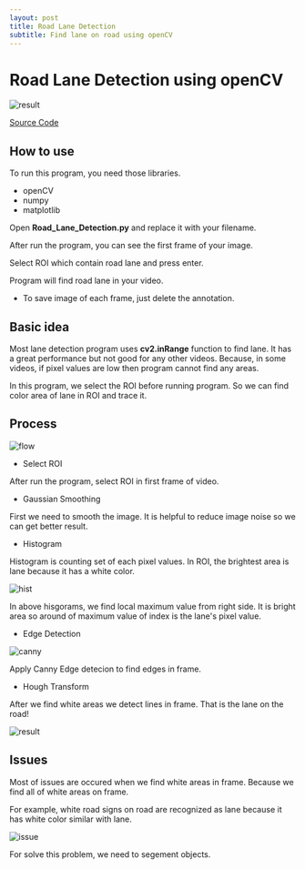 ```yaml
---
layout: post
title: Road Lane Detection
subtitle: Find lane on road using openCV
---
```


# Road Lane Detection using openCV

![result](https://user-images.githubusercontent.com/50393277/67205550-eea41a00-f44a-11e9-981a-043df2dd0190.png)

[Source Code](https://github.com/think9/Road-Lane-Detection)

## How to use

To run this program, you need those libraries.

* openCV
* numpy
* matplotlib

Open **Road_Lane_Detection.py** and replace it with your filename.

After run the program, you can see the first frame of your image.

Select ROI which contain road lane and press enter.

Program will find road lane in your video.

* To save image of each frame, just delete the annotation.

## Basic idea

Most lane detection program uses **cv2.inRange** function to find lane. It has a great performance but not good for any other videos. Because, in some videos, if pixel values are low then program cannot find any areas.

In this program, we select the ROI before running program. So we can find color area of lane in ROI and trace it.

## Process

![flow](https://user-images.githubusercontent.com/50393277/67205546-ee0b8380-f44a-11e9-9f4a-fc62e569c04e.jpg)

* Select ROI

After run the program, select ROI in first frame of video.

* Gaussian Smoothing

First we need to smooth the image. It is helpful to reduce image noise so we can get better result.

* Histogram

Histogram is counting set of each pixel values. In ROI, the brightest area is lane because it has a white color.

![hist](https://user-images.githubusercontent.com/50393277/67205548-eea41a00-f44a-11e9-91ea-a9783a58799b.png)

In above hisgorams, we find local maximum value from right side. It is bright area so around of maximum value of index is the lane's pixel value.

* Edge Detection

![canny](https://user-images.githubusercontent.com/50393277/67205552-ef3cb080-f44a-11e9-8fb4-9498aa5814e5.png)


Apply Canny Edge detecion to find edges in frame.

* Hough Transform

After we find white areas we detect lines in frame. That is the lane on the road!

![result](https://user-images.githubusercontent.com/50393277/67205550-eea41a00-f44a-11e9-981a-043df2dd0190.png)

## Issues

Most of issues are occured when we find white areas in frame. Because we find all of white areas on frame.

For example, white road signs on road are recognized as lane because it has white color similar with lane.

![issue](https://user-images.githubusercontent.com/50393277/67205549-eea41a00-f44a-11e9-960d-bf0643aed27e.png)

For solve this problem, we need to segement objects.
